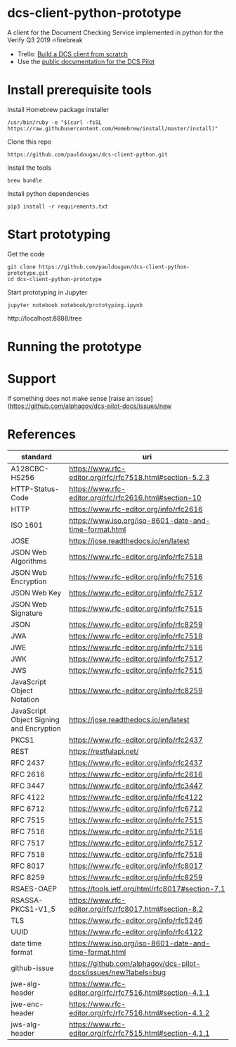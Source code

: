 # dcs-client-python-prototype

A client for the Document Checking Service implemented in python for the Verify Q3 2019 🔥firebreak

- Trello: [Build a DCS client from scratch](https://trello.com/c/wAMBwrWI)
- Use the [public documentation for the DCS Pilot](https://dcs-pilot-docs.cloudapps.digital/) 

# Install prerequisite tools

Install Homebrew package installer
```
/usr/bin/ruby -e "$(curl -fsSL https://raw.githubusercontent.com/Homebrew/install/master/install)"
```

Clone this repo
```
https://github.com/pauldougan/dcs-client-python.git
```

Install the tools
```
brew bundle
```

Install python dependencies
```
pip3 install -r requirements.txt
```

# Start prototyping

Get the code
```
git clone https://github.com/pauldougan/dcs-client-python-prototype.git
cd dcs-client-python-prototype
```

Start prototyping in Jupyter
```
jupyter notebook notebook/prototyping.ipynb
```

http://localhost:8888/tree

# Running the prototype

# Support

If something does not make sense [raise an issue](https://github.com/alphagov/dcs-pilot-docs/issues/new

# References

| standard                                  | uri                                                               |
| ----------------------------------------- | ----------------------------------------------------------------- |
|  A128CBC-HS256                            | https://www.rfc-editor.org/rfc/rfc7518.html#section-5.2.3         |
|  HTTP-Status-Code                         | https://www.rfc-editor.org/rfc/rfc2616.html#section-10            |
|  HTTP                                     | https://www.rfc-editor.org/info/rfc2616                           |
|  ISO 1601                                 | https://www.iso.org/iso-8601-date-and-time-format.html            |
|  JOSE                                     | https://jose.readthedocs.io/en/latest                             |
|  JSON Web Algorithms                      | https://www.rfc-editor.org/info/rfc7518                           |
|  JSON Web Encryption                      | https://www.rfc-editor.org/info/rfc7516                           |
|  JSON Web Key                             | https://www.rfc-editor.org/info/rfc7517                           |
|  JSON Web Signature                       | https://www.rfc-editor.org/info/rfc7515                           |
|  JSON                                     | https://www.rfc-editor.org/info/rfc8259                           |
|  JWA                                      | https://www.rfc-editor.org/info/rfc7518                           |
|  JWE                                      | https://www.rfc-editor.org/info/rfc7516                           |
|  JWK                                      | https://www.rfc-editor.org/info/rfc7517                           |
|  JWS                                      | https://www.rfc-editor.org/info/rfc7515                           |
|  JavaScript Object Notation               | https://www.rfc-editor.org/info/rfc8259                           |
|  JavaScript Object Signing and Encryption | https://jose.readthedocs.io/en/latest                             |
|  PKCS1                                    | https://www.rfc-editor.org/info/rfc2437                           |
|  REST                                     | https://restfulapi.net/                                           |
|  RFC 2437                                 | https://www.rfc-editor.org/info/rfc2437                           |
|  RFC 2616                                 | https://www.rfc-editor.org/info/rfc2616                           |
|  RFC 3447                                 | https://www.rfc-editor.org/info/rfc3447                           |
|  RFC 4122                                 | https://www.rfc-editor.org/info/rfc4122                           |
|  RFC 6712                                 | https://www.rfc-editor.org/info/rfc6712                           |
|  RFC 7515                                 | https://www.rfc-editor.org/info/rfc7515                           |
|  RFC 7516                                 | https://www.rfc-editor.org/info/rfc7516                           |
|  RFC 7517                                 | https://www.rfc-editor.org/info/rfc7517                           |
|  RFC 7518                                 | https://www.rfc-editor.org/info/rfc7518                           |
|  RFC 8017                                 | https://www.rfc-editor.org/info/rfc8017                           |
|  RFC 8259                                 | https://www.rfc-editor.org/info/rfc8259                           |
|  RSAES-OAEP                               | https://tools.ietf.org/html/rfc8017#section-7.1                   |
|  RSASSA-PKCS1-V1_5                        | https://www.rfc-editor.org/rfc/rfc8017.html#section-8.2           |
|  TLS                                      | https://www.rfc-editor.org/info/rfc5246                           |
|  UUID                                     | https://www.rfc-editor.org/info/rfc4122                           |
|  date time format                         | https://www.iso.org/iso-8601-date-and-time-format.html            |
|  github-issue                             | https://github.com/alphagov/dcs-pilot-docs/issues/new?labels=bug  |
|  jwe-alg-header                           | https://www.rfc-editor.org/rfc/rfc7516.html#section-4.1.1         |
|  jwe-enc-header                           | https://www.rfc-editor.org/rfc/rfc7516.html#section-4.1.2         |
|  jws-alg-header                           | https://www.rfc-editor.org/rfc/rfc7515.html#section-4.1.1         |

